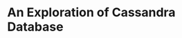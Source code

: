 # An Exploration of Cassandra Database
<!-- This repository consists of basic introduction of python and its application to below contexts
<ul>
  <li>Python with MySQL (CRUD (Create, Read, Update and Delete) operations), enforcing ACID (Atomaticity, Consistency, Insolation and Durability) properties, and building a web application</li>
  <li>Hands on experiments with web swcrapping and data visualization </li>
  <li>Working with images and Audio Files</li>
  <ul>
    <li> [Installing Python](https://github.com/robaita/introduction_to_machine_learning/blob/main/Python_Installation.md) </li>
  </ul>
 </ul>
<hr> 
Refer [Introduction to Machine Learning](https://github.com/robaita/introduction_to_machine_learning) for building machine learning applications with python. The repository would help you in understanding the below topics.
<ul>
  <li>Mathematics behind Machine Learning</li>
  <li>Linear Algebra</li>
  <li>Face Recognition Implementation - from scratch</li>
 </ul>
 <hr> 
<ul>
  <li>Introduction to Artificial Neural Network</li>
  <li>Face Recognition with ANN</li>
 </ul>
<hr> -->

